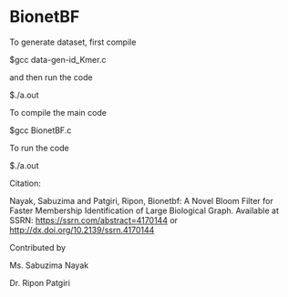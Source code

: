 # BionetBF
To generate dataset, first compile

$gcc data-gen-id_Kmer.c

and then run the code

$./a.out

To compile the main code

$gcc BionetBF.c

To run the code

$./a.out


Citation: 

Nayak, Sabuzima and Patgiri, Ripon, Bionetbf: A Novel Bloom Filter for Faster Membership Identification of Large Biological Graph. Available at SSRN: https://ssrn.com/abstract=4170144 or http://dx.doi.org/10.2139/ssrn.4170144 

Contributed by

Ms. Sabuzima Nayak

Dr. Ripon Patgiri

